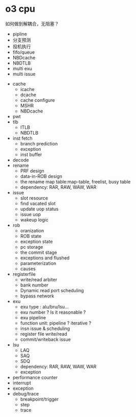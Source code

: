 # o3 cpu   

如何做到解耦合，无阻塞？  
  * pipline   
  * 分支预测   
  * 投机执行    
  * fifo/queue   
  * NBDcache   
  * NBDTLB   
  * multi exu     
  * multi issue   

- cache   
  * icache   
  * dcache    
  * cache configure   
  * MSHR   
  * NBDcache   
- pwt  
- tlb    
  * ITLB   
  * NBDTLB    
- inst fetch    
  * branch prediction    
  * exception   
  * inst buffer   
- decode   
- rename   
  * PRF design    
  * data-in-ROB design   
  * the rename map table:map-table, freelist, busy table    
  * dependency: RAR, RAW, WAW, WAR   
- issue   
  * slot resource    
  * find vacated slot    
  * update uop status    
  * issue uop    
  * wakeup logic    
- rob   
  * oranization     
  * ROB state   
  * exception state   
  * pc storage   
  * the commit stage   
  * exceptions and flushed    
  * parameterization   
  * causes   
- registerfile   
  * write/read arbiter   
  * bank number   
  * Dynamic read port scheduling    
  * bypass network   
- exu   
  * exu type : alu/bru/lsu...      
  * exu number ? Is it reasonable ?    
  * exu pipeline    
  * function unit: pipeline ? iterative ?   
  * insn issue & scheduling    
  * register file write/read   
  * commit/writeback issue   
- lsu   
  * LAQ   
  * SAQ   
  * SDQ   
  * dependency: RAR, RAW, WAW, WAR   
  * exception   
- performance counter   
- interrupt    
- exception    
- debug/trace   
  * breakpoint/trigger      
  * step   
  * trace   



